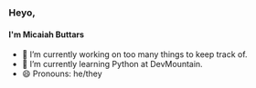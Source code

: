 ### Heyo,
#### I'm Micaiah Buttars

- 🔭 I’m currently working on too many things to keep track of.
- 🌱 I’m currently learning Python at DevMountain.
- 😄 Pronouns: he/they
